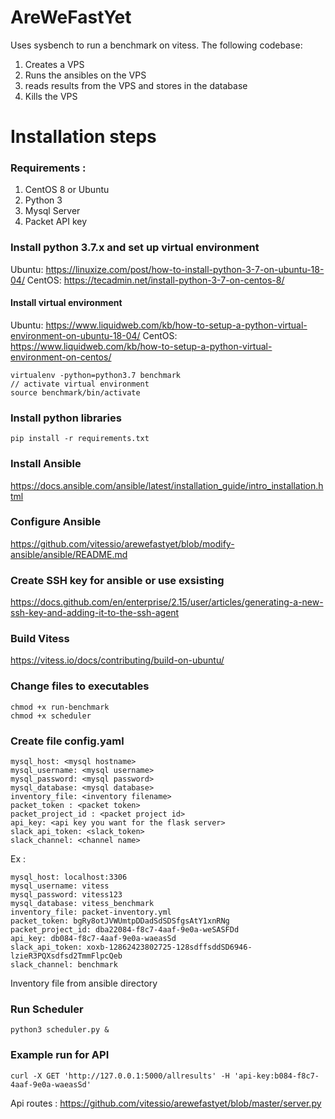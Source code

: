 # AreWeFastYet
Uses sysbench to run a benchmark on vitess. 
The following codebase:
1. Creates a VPS
2. Runs the ansibles on the VPS
3. reads results from the VPS and stores in the database
4. Kills the VPS

# Installation steps

### Requirements :
1. CentOS 8 or Ubuntu 
2. Python 3
3. Mysql Server
4. Packet API key

### Install python 3.7.x and set up virtual environment
Ubuntu: https://linuxize.com/post/how-to-install-python-3-7-on-ubuntu-18-04/
CentOS: https://tecadmin.net/install-python-3-7-on-centos-8/

#### Install virtual environment
Ubuntu: https://www.liquidweb.com/kb/how-to-setup-a-python-virtual-environment-on-ubuntu-18-04/
CentOS: https://www.liquidweb.com/kb/how-to-setup-a-python-virtual-environment-on-centos/

```
virtualenv -python=python3.7 benchmark
// activate virtual environment
source benchmark/bin/activate
```

### Install python libraries 
```
pip install -r requirements.txt
```
### Install Ansible 
https://docs.ansible.com/ansible/latest/installation_guide/intro_installation.html

### Configure Ansible
https://github.com/vitessio/arewefastyet/blob/modify-ansible/ansible/README.md

### Create SSH key for ansible or use exsisting
https://docs.github.com/en/enterprise/2.15/user/articles/generating-a-new-ssh-key-and-adding-it-to-the-ssh-agent

### Build Vitess
https://vitess.io/docs/contributing/build-on-ubuntu/

### Change files to executables
```
chmod +x run-benchmark
chmod +x scheduler
```
### Create file config.yaml 
```
mysql_host: <mysql hostname>
mysql_username: <mysql username>
mysql_password: <mysql password>
mysql_database: <mysql database>
inventory_file: <inventory filename>
packet_token : <packet token>
packet_project_id : <packet project id>
api_key: <api key you want for the flask server>
slack_api_token: <slack_token>
slack_channel: <channel name>
```
Ex : 
```
mysql_host: localhost:3306
mysql_username: vitess
mysql_password: vitess123
mysql_database: vitess_benchmark
inventory_file: packet-inventory.yml
packet_token: bgRy8otJVWUmtpDDadSdSDSfgsAtY1xnRNg
packet_project_id: dba22084-f8c7-4aaf-9e0a-weSASFDd
api_key: db084-f8c7-4aaf-9e0a-waeasSd
slack_api_token: xoxb-12862423802725-128sdffsddSD6946-lzieR3PQXsdfsd2TmmFlpcQeb
slack_channel: benchmark
```
Inventory file from ansible directory

### Run Scheduler
```
python3 scheduler.py & 
```
### Example run for API
```
curl -X GET 'http://127.0.0.1:5000/allresults' -H 'api-key:b084-f8c7-4aaf-9e0a-waeasSd'
```
Api routes : https://github.com/vitessio/arewefastyet/blob/master/server.py





